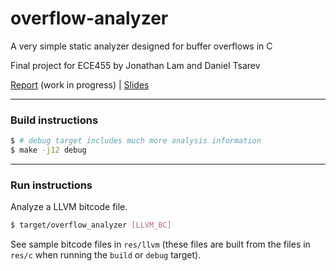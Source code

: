 # overflow-analyzer

A very simple static analyzer designed for buffer overflows in C

Final project for ECE455 by Jonathan Lam and Daniel Tsarev

[Report][report] (work in progress) | [Slides][slides]

---

### Build instructions
```bash
$ # debug target includes much more analysis information
$ make -j12 debug
```

---

### Run instructions
Analyze a LLVM bitcode file.
```bash
$ target/overflow_analyzer [LLVM_BC]
```

See sample bitcode files in `res/llvm` (these files are built from the files in `res/c` when running the `build` or `debug` target).

[report]: http://files.lambdalambda.ninja/reports/21-22_fall/ece455_report_overflow_analyzer.lam_tsarev.pdf
[slides]: http://files.lambdalambda.ninja/reports/21-22_fall/ece455_presentation_overflow_analyzer.lam_tsarev.pdf
